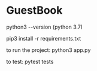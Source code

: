 # GuestBook


python3 --version (python 3.7)

pip3 install -r requirements.txt

to run the project: python3 app.py

to test: pytest tests
